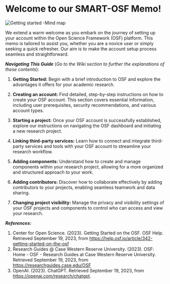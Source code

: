 # Welcome to our SMART-OSF Memo!

![Getting started -Mind map](https://github.com/rssalazarr1/SMART-OSF/blob/main/Images/OSF%20benefits_v1.2.0.jpg)

We extend a warm welcome as you embark on the journey of setting up your account within the Open Science Framework (OSF) platform. This memo is tailored to assist you, whether you are a novice user or simply seeking a quick refresher. Our aim is to make the account setup process seamless and straightforward. 

**_Navigating This Guide_** (_Go to the Wiki section to further the explanations of these contents_):

1.  **Getting Started:** Begin with a brief introduction to OSF and explore the advantages it offers for your academic research.

2.  **Creating an account:** Find detailed, step-by-step instructions on how to create your OSF account. This section covers essential information, including user prerequisites, security recommendations, and various account types.

3.  **Starting a project:** Once your OSF account is successfully established, explore our instructions on navigating the OSF dashboard and initiating a new research project.

4. **Linking third-party services:** Learn how to connect and integrate third-party services and tools with your OSF account to streamline your research workflow.

5. **Adding components:** Understand how to create and manage components within your research project, allowing for a more organized and structured approach to your work.

6. **Adding contributors:** Discover how to collaborate effectively by adding contributors to your projects, enabling seamless teamwork and data sharing.

7. **Changing project visibility:** Manage the privacy and visibility settings of your OSF projects and components to control who can access and view your research.

**_References:_**

1. Center for Open Science. (2023). Getting Started on the OSF. OSF Help. Retrieved September 19, 2023, from https://help.osf.io/article/342-getting-started-on-the-osf
2. Research Guides @ Case Western Reserve University. (2023). OSF: Home - OSF - Research Guides at Case Western Reserve University. Retrieved September 19, 2023, from https://researchguides.case.edu/OSF
3. OpenAI. (2023). ChatGPT. Retrieved September 19, 2023, from https://openai.com/research/chatgpt. 
